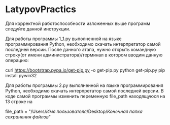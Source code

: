# LatypovPractics

Для корректной работоспособности изложенных выше программ следуйте данной инструкции.

Для  работы программы 1_1.py выполненной на языке программирования Python, необходимо скачать интерпретатор самой последней версии. После данного этапа, нужно открыть командную строку(от имени администратора)/терминал в котором вводим данную операцию:

curl https://bootstrap.pypa.io/get-pip.py -o get-pip.py
python get-pip.py
pip install pywin32

Для  работы программы 2.py выполненной на языке программирования Python, необходимо скачать интерпретатор самой последней версии.
В коде самой программы изменить переменную file_path находящуюся на 13 строке на

file_path = "/Users/*Имя пользователя*/Desktop/*Конечная папка сохранения файлов*"

